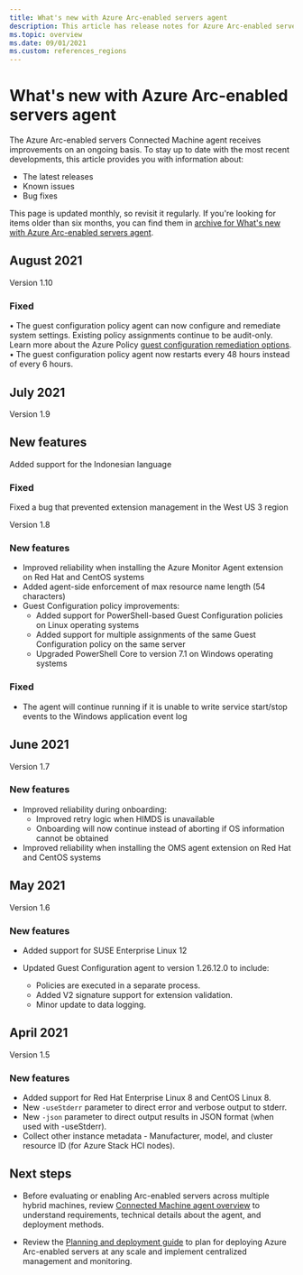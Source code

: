 ```yaml
---
title: What's new with Azure Arc-enabled servers agent
description: This article has release notes for Azure Arc-enabled servers agent. For many of the summarized issues, there are links to more details.
ms.topic: overview
ms.date: 09/01/2021
ms.custom: references_regions
---
```


# What's new with Azure Arc-enabled servers agent

The Azure Arc-enabled servers Connected Machine agent receives improvements on an ongoing basis. To stay up to date with the most recent developments, this article provides you with information about:

- The latest releases
- Known issues
- Bug fixes

This page is updated monthly, so revisit it regularly. If you're looking for items older than six months, you can find them in [archive for What's new with Azure Arc-enabled servers agent](agent-release-notes-archive.md).

## August 2021

Version 1.10

### Fixed

• The guest configuration policy agent can now configure and remediate system settings. Existing policy assignments continue to be audit-only. Learn more about the Azure Policy [guest configuration remediation options](../../governance/policy/concepts/guest-configuration-policy-effects.md).
• The guest configuration policy agent now restarts every 48 hours instead of every 6 hours.

## July 2021

Version 1.9

## New features

Added support for the Indonesian language

### Fixed

Fixed a bug that prevented extension management in the West US 3 region

Version 1.8

### New features

- Improved reliability when installing the Azure Monitor Agent extension on Red Hat and CentOS systems
- Added agent-side enforcement of max resource name length (54 characters)
- Guest Configuration policy improvements:
  - Added support for PowerShell-based Guest Configuration policies on Linux operating systems
  - Added support for multiple assignments of the same Guest Configuration policy on the same server
  - Upgraded PowerShell Core to version 7.1 on Windows operating systems

### Fixed

- The agent will continue running if it is unable to write service start/stop events to the Windows application event log

## June 2021

Version 1.7

### New features

- Improved reliability during onboarding:
  - Improved retry logic when HIMDS is unavailable
  - Onboarding will now continue instead of aborting if OS information cannot be obtained
- Improved reliability when installing the OMS agent extension on Red Hat and CentOS systems

## May 2021

Version 1.6

### New features

- Added support for SUSE Enterprise Linux 12
- Updated Guest Configuration agent to version 1.26.12.0 to include:

   - Policies are executed in a separate process.
   - Added V2 signature support for extension validation.
   - Minor update to data logging.

## April 2021

Version 1.5

### New features

- Added support for Red Hat Enterprise Linux 8 and CentOS Linux 8.
- New `-useStderr` parameter to direct error and verbose output to stderr.
- New `-json` parameter to direct output results in JSON format (when used with -useStderr).
- Collect other instance metadata - Manufacturer, model, and cluster resource ID (for Azure Stack HCI nodes).
 
## Next steps

- Before evaluating or enabling Arc-enabled servers across multiple hybrid machines, review [Connected Machine agent overview](agent-overview.md) to understand requirements, technical details about the agent, and deployment methods.

- Review the [Planning and deployment guide](plan-at-scale-deployment.md) to plan for deploying Azure Arc-enabled servers at any scale and implement centralized management and monitoring.
